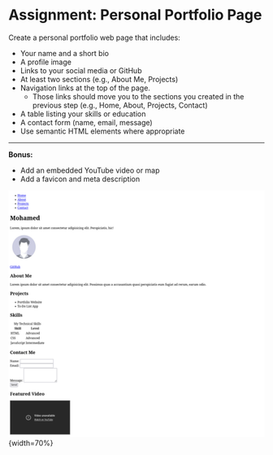 # Assignment: Personal Portfolio Page

Create a personal portfolio web page that includes:

- Your name and a short bio
- A profile image
- Links to your social media or GitHub
- At least two sections (e.g., About Me, Projects)
- Navigation links at the top of the page.
    - Those links should move you to the sections you created in the previous step (e.g., Home, About, Projects, Contact)
- A table listing your skills or education
- A contact form (name, email, message)
- Use semantic HTML elements where appropriate

---

**Bonus:**

- Add an embedded YouTube video or map
- Add a favicon and meta description


![Portfolio](./assets/portfolio.png){width=70%}

<!-- https://gist.github.com/MohamedEmary/b2a6ee23605c340cc505748f43f89aab -->
